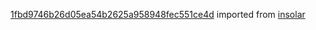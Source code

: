 [1fbd9746b26d05ea54b2625a958948fec551ce4d](https://github.com/insolar/insolar/commit/1fbd9746b26d05ea54b2625a958948fec551ce4d) imported from [insolar](https://github.com/insolar/insolar)
